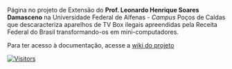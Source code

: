 Página no projeto de Extensão do **Prof. Leonardo Henrique Soares Damasceno** na Universidade Federal de Alfenas - *Campus* Poços de Caldas que descaracteriza aparelhos de TV Box ilegais apreendidas pela Receita Federal do Brasil transformando-os em mini-computadores.

Para ter acesso à documentação, acesse a [wiki do projeto](https://github.com/lnrddev/tvbox/wiki "Acesse a documentação do projeto.")

[![Visitors](https://api.visitorbadge.io/api/visitors?path=https%3A%2F%2Fgithub.com%2Flnrddev%2Ftvbox&label=Visitantes&countColor=%23d9e3f0)](https://visitorbadge.io/status?path=https%3A%2F%2Fgithub.com%2Flnrddev%2Ftvbox)
